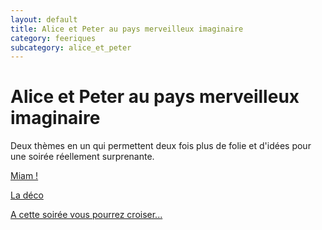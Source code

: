 ```yaml
---
layout: default
title: Alice et Peter au pays merveilleux imaginaire
category: feeriques
subcategory: alice_et_peter
---
```


# Alice et Peter au pays merveilleux imaginaire

Deux thèmes en un qui permettent deux fois plus de folie et d'idées pour une soirée réellement surprenante.

[Miam !](/pages/alice_et_peter_au_pays_merveilleux_imaginaire/miam.html)

[La déco](/pages/alice_et_peter_au_pays_merveilleux_imaginaire/deco.html)

[A cette soirée vous pourrez croiser...](/pages/alice_et_peter_au_pays_merveilleux_imaginaire/deguisements.html)
